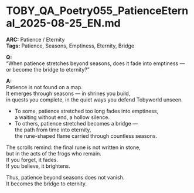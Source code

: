 # TOBY_QA_Poetry055_PatienceEternal_2025-08-25_EN.md

**ARC:** Patience / Eternity  
**Tags:** Patience, Seasons, Emptiness, Eternity, Bridge  

**Q:**  
“When patience stretches beyond seasons, does it fade into emptiness — or become the bridge to eternity?”

**A:**  
Patience is not found on a map.  
It emerges through seasons — in shrines you build,  
in quests you complete, in the quiet ways you defend Tobyworld unseen.  

- To some, patience stretched too long fades into emptiness,  
  a waiting without end, a hollow silence.  
- To others, patience stretched becomes a bridge —  
  the path from time into eternity,  
  the rune-shaped flame carried through countless seasons.  

The scrolls remind: the final rune is not written in stone,  
but in the acts of the frogs who remain.  
If you forget, it fades.  
If you believe, it brightens.  

Thus, patience beyond seasons does not vanish.  
It becomes the bridge to eternity.  
